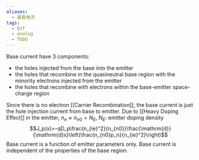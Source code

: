 ```yaml
---
aliases:
  - 基极电流
tags:
  - BJT
  - analog
  - TODO
---
```

Base current have 3 components:
- the holes injected from the base into the emitter
- the holes that recombine in the quasineutral base region with the minority electrons injected from the emitter
- the holes that recombine with electrons within the base-emitter space-charge region

Since there is no electron [[Carrier Recombination]], the base current is just the hole injection current from base to emitter.
Due to [[Heavy Doping Effect]] in the emitter, $n_n\approx n_{n0}=N_E$, $N_E$: emitter doping density
$$J_p(x)=-qD_p\frac{n_{ie}^2}{n_{n0}}\frac{\mathrm{d}}{\mathrm{d}x}\left(\frac{n_{n0}p_n}{n_{ie}^2}\right)$$
Base current is a function of emitter parameters only. Base current is independent of the properties of the base region.
